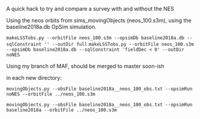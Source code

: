 
A quick hack to try and compare a survey with and without the NES

Using the neos orbits from sims_movingObjects (neos_100.s3m), using the baseline2018a.db OpSim simulation.

`makeLSSTobs.py --orbitFile neos_100.s3m --opsimDb baseline2018a.db --sqlConstraint '' --outDir full`
`makeLSSTobs.py --orbitFile neos_100.s3m --opsimDb baseline2018a.db --sqlConstraint 'fieldDec < 0' --outDir noNES`



Using my branch of MAF, should be merged to master soon-ish


in each new directory:

`movingObjects.py --obsFile baseline2018a__neos_100_obs.txt --opsimRun noNES --orbitFile ../neos_100.s3m`

`movingObjects.py --obsFile baseline2018a__neos_100_obs.txt --opsimRun baseline2018a --orbitFile ../neos_100.s3m`


